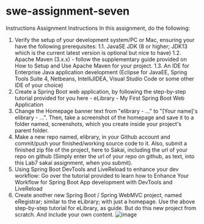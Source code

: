 # swe-assignment-seven

Instructions
Assignment Instructions
In this assignment, do the following:
1.	Verify the setup of your development system/PC or Mac, ensuring your have the following prerequisites:
1.1.	JavaSE JDK (8 or higher; JDK13 which is the current latest version is optional but nice to have)
1.2.	Apache Maven (3.x.x) - follow the supplementary guide provided on How to Setup and Use Apache Maven for your project.
1.3.	An IDE for Enterprise Java application development (Eclipse for JavaEE, Spring Tools Suite 4, Netbeans, IntelliJIDEA, Visual Studio Code or some other IDE of your choice)
2.	Create a Spring Boot web application, by following the step-by-step tutorial provided for you here - eLibrary - My First Spring Boot Web Application 
3.	Change the Homepage banner text from "elibrary - ..." to "[Your name]'s elibrary - ...". Then, take a screenshot of the homepage and save it to a folder named, screenshots, which you create inside your project's parent folder.
4.	Make a new repo named, elibrary, in your Github account and commit/push your finished/working source code to it. Also, submit a finished zip file of the project, here to Sakai, including the url of your repo on github (Simply enter the url of your repo on github, as text, into this Lab7 sakai assignment, when you submit). 
5.	Using Spring Boot DevTools and LiveReload to enhance your dev workflow: Go over the tutorial provided to learn how to Enhance Your Workflow for Spring Boot App development with DevTools and LiveReload
6.	Create another new Spring Boot / Spring WebMVC project, named eRegistrar; similar to the eLibrary; with just a homepage. Use the above step-by-step tutorial for eLibrary, as guide. But do this new project from scratch. And include your own content.
![image](https://github.com/deeptaste/swe-assignment-seven/assets/5655428/ed3c0859-1cf0-4ddf-b45a-9892497fb978)
